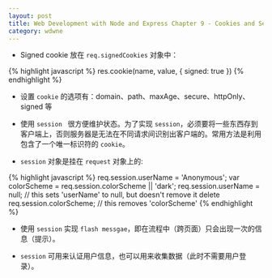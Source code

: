 ```yaml
---
layout: post
title: Web Development with Node and Express Chapter 9 - Cookies and Sessions
category: wdwne
---
```


* Signed cookie 放在 `req.signedCookies` 对象中：

{% highlight javascript %}
res.cookie(name, value, { signed: true })
{% endhighlight %}

* 设置 `cookie` 的选项有：domain、path、maxAge、secure、httpOnly、signed 等

* 使用 `session ` 很方便维护状态。为了实现 `session`，必须要将一些东西存到客户端上，否则服务器是无法在不同请求间识别出客户端的。常用方法是利用包含了一个唯一标识符的 `cookie`。

* `session` 对象是挂在 `request` 对象上的:

{% highlight javascript %}
req.session.userName = 'Anonymous';
var colorScheme = req.session.colorScheme || 'dark';
req.session.userName = null; // this sets 'userName' to null, but doesn't remove it
delete req.session.colorScheme; // this removes 'colorScheme'
{% endhighlight %}

* 使用 `session` 实现 `flash messgae`，即在流程中（跨页面）只会出现一次的信息（提示）。

* `session` 可用来认证用户信息，也可以用来收集数据（此时不需要用户登录）。
